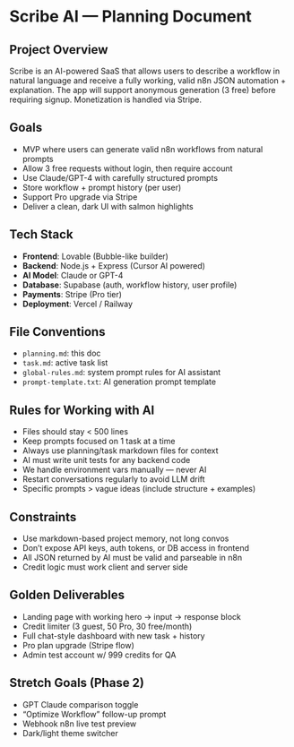 # Scribe AI — Planning Document

## Project Overview
Scribe is an AI-powered SaaS that allows users to describe a workflow in natural language and receive a fully working, valid n8n JSON automation + explanation. The app will support anonymous generation (3 free) before requiring signup. Monetization is handled via Stripe.

## Goals
- MVP where users can generate valid n8n workflows from natural prompts
- Allow 3 free requests without login, then require account
- Use Claude/GPT-4 with carefully structured prompts
- Store workflow + prompt history (per user)
- Support Pro upgrade via Stripe
- Deliver a clean, dark UI with salmon highlights

## Tech Stack
- **Frontend**: Lovable (Bubble-like builder)
- **Backend**: Node.js + Express (Cursor AI powered)
- **AI Model**: Claude or GPT-4
- **Database**: Supabase (auth, workflow history, user profile)
- **Payments**: Stripe (Pro tier)
- **Deployment**: Vercel / Railway

## File Conventions
- `planning.md`: this doc
- `task.md`: active task list
- `global-rules.md`: system prompt rules for AI assistant
- `prompt-template.txt`: AI generation prompt template

## Rules for Working with AI
- Files should stay < 500 lines
- Keep prompts focused on 1 task at a time
- Always use planning/task markdown files for context
- AI must write unit tests for any backend code
- We handle environment vars manually — never AI
- Restart conversations regularly to avoid LLM drift
- Specific prompts > vague ideas (include structure + examples)

## Constraints
- Use markdown-based project memory, not long convos
- Don’t expose API keys, auth tokens, or DB access in frontend
- All JSON returned by AI must be valid and parseable in n8n
- Credit logic must work client and server side

## Golden Deliverables
- Landing page with working hero → input → response block
- Credit limiter (3 guest, 50 Pro, 30 free/month)
- Full chat-style dashboard with new task + history
- Pro plan upgrade (Stripe flow)
- Admin test account w/ 999 credits for QA

## Stretch Goals (Phase 2)
- GPT Claude comparison toggle
- “Optimize Workflow” follow-up prompt
- Webhook n8n live test preview
- Dark/light theme switcher


